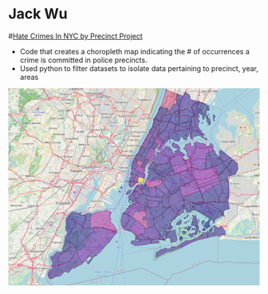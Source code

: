 # Jack Wu

#[Hate Crimes In NYC by Precinct Project](https://github.com/jackwu63/Hate-Crimes-Project)
* Code that creates a choropleth map indicating the # of occurrences a crime is committed in police precincts.
* Used python to filter datasets to isolate data pertaining to precinct, year, areas

![](https://github.com/jackwu63/cs-39542/blob/main/images/meh.PNG)

